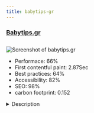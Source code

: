 ```yaml
---
title: babytips-gr
---
```


<div style="height: 3rem">
  <a href="https://babytips.gr"><h3>Babytips.gr</h3></a>
</div>
<img loading="lazy" src="/images/thumbs/babytips.gr.jpg" alt="Screenshot of babytips.gr" />
<ul>
  <li>Performace: 66%</li>
  <li>
    First contentful paint:
    2.87Sec
  </li>
  <li>Best practices: 64%</li>
  <li>Accessibility: 82%</li>
  <li>SEO: 98%</li>
  <li>carbon footprint: 0.152</li>
</ul>
<details>
  <summary>Description</summary>
  <p>Babytips.gr is for parents. We recomment playfull activities for infants and small children, songs, healthy food, doctors advisory articles, creative games, articles about organizing family trips, group games, nutrition, behavior and development of babies and children tips  child psychologists, educators, trainers and articles from lawyers about family matters.After quite a research back in 2007, I decided that Joomla was the easiest cms to manage. I had no knowledge of website building and the Greek community was very helpfull in every way. 
I found a webhosting company specialized in Joomla! and I started building. It took me a long time to finish the editting becouse of personal limited free time. In every difficulty the greek community was there and a lot of things I could not understand the webhosting company helped. 
I had dificulties back then with multilingual capability, with making images smaller, with sh404 and changing the urls, with seo futures, with upgrading from 1.7 to 2.
After all these years, I've learned a lot and now I'm in position to solve my problems with my own strength. 
I'm looking forward for the 3.9 release so I can be compliant with gdpr without needing 3rd party extentions. 
Thank you so much Joomla!</p>
</details>

